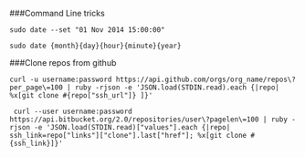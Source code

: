###Command Line tricks

```
sudo date --set "01 Nov 2014 15:00:00"
```

```
sudo date {month}{day}{hour}{minute}{year}

```

###Clone repos from github

```
curl -u username:password https://api.github.com/orgs/org_name/repos\?per_page\=100 | ruby -rjson -e 'JSON.load(STDIN.read).each {|repo| %x[git clone #{repo["ssh_url"]} ]}'

```

```
 curl --user username:password https://api.bitbucket.org/2.0/repositories/user\?pagelen\=100 | ruby -rjson -e 'JSON.load(STDIN.read)["values"].each {|repo| ssh_link=repo["links"]["clone"].last["href"]; %x[git clone #{ssh_link}]}'
 ```
